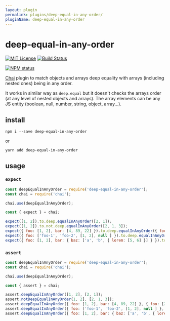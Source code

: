 ```yaml
---
layout: plugin
permalink: plugins/deep-equal-in-any-order/
pluginName: deep-equal-in-any-order
---
```


# deep-equal-in-any-order

[![MIT License](https://img.shields.io/badge/license-mit-green.svg?style=flat-square)](https://opensource.org/licenses/MIT)
[![Build Status](https://travis-ci.com/oprogramador/deep-equal-in-any-order.svg?branch=master)](https://travis-ci.com/oprogramador/deep-equal-in-any-order
)

[![NPM status](https://nodei.co/npm/deep-equal-in-any-order.png?downloads=true&stars=true)](https://npmjs.org/package/deep-equal-in-any-order
)

[Chai](https://www.chaijs.com/) plugin to match objects and arrays deep equality with arrays (including nested ones) being in any order.

It works in similar way as `deep.equal` but it doesn't checks the arrays order (at any level of nested objects and arrays). The array elements can be any JS entity (boolean, null, number, string, object, array...).

## install
```
npm i --save deep-equal-in-any-order
```
or
```
yarn add deep-equal-in-any-order
```

## usage

### `expect`
```js
const deepEqualInAnyOrder = require('deep-equal-in-any-order');
const chai = require('chai');

chai.use(deepEqualInAnyOrder);

const { expect } = chai;

expect([1, 2]).to.deep.equalInAnyOrder([2, 1]);
expect([1, 2]).to.not.deep.equalInAnyOrder([2, 1, 3]);
expect({ foo: [1, 2], bar: [4, 89, 22] }).to.deep.equalInAnyOrder({ foo: [2, 1], bar: [4, 22, 89] });
expect({ foo: ['foo-1', 'foo-2', [1, 2], null ] }).to.deep.equalInAnyOrder({ foo: [null, [1, 2], 'foo-1', 'foo-2'] });
expect({ foo: [1, 2], bar: { baz: ['a', 'b', { lorem: [5, 6] }] } }).to.deep.equalInAnyOrder({ foo: [2, 1], bar: { baz: ['b', 'a', { lorem: [6, 5] }] } });
```

### `assert`
```js
const deepEqualInAnyOrder = require('deep-equal-in-any-order');
const chai = require('chai');

chai.use(deepEqualInAnyOrder);

const { assert } = chai;

assert.deepEqualInAnyOrder([1, 2], [2, 1]);
assert.notDeepEqualInAnyOrder(1, 2], [2, 1, 3]);
assert.deepEqualInAnyOrder({ foo: [1, 2], bar: [4, 89, 22] }, { foo: [2, 1], bar: [4, 22, 89] });
assert.deepEqualInAnyOrder({ foo: ['foo-1', 'foo-2', [1, 2], null ] }, { foo: [null, [1, 2], 'foo-1', 'foo-2'] });
assert.deepEqualInAnyOrder({ foo: [1, 2], bar: { baz: ['a', 'b', { lorem: [5, 6] }] } }, { foo: [2, 1], bar: { baz: ['b', 'a', { lorem: [6, 5] }] } });
```

